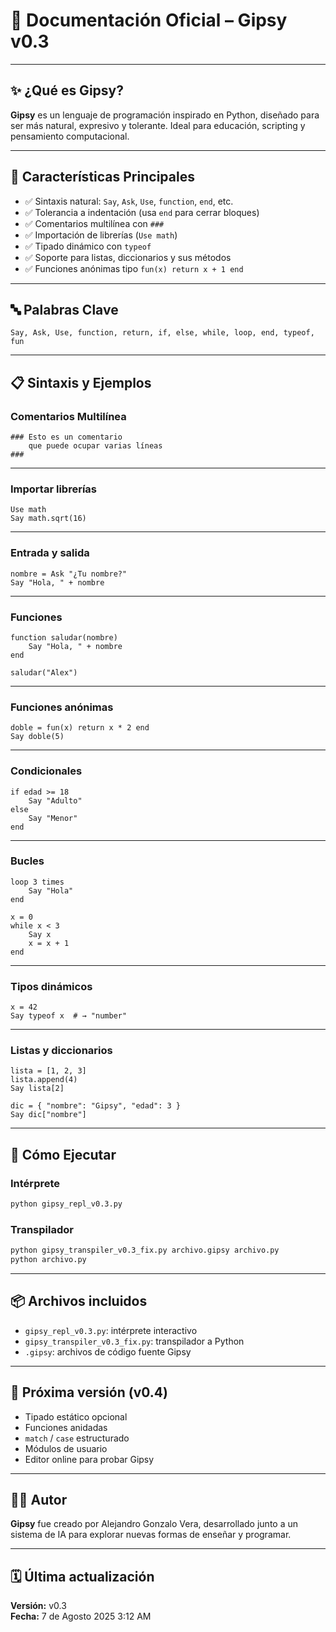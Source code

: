 
# 📘 Documentación Oficial – Gipsy v0.3

---

## ✨ ¿Qué es Gipsy?

**Gipsy** es un lenguaje de programación inspirado en Python, diseñado para ser más natural, expresivo y tolerante. Ideal para educación, scripting y pensamiento computacional.

---

## 🧠 Características Principales

- ✅ Sintaxis natural: `Say`, `Ask`, `Use`, `function`, `end`, etc.
- ✅ Tolerancia a indentación (usa `end` para cerrar bloques)
- ✅ Comentarios multilínea con `###`
- ✅ Importación de librerías (`Use math`)
- ✅ Tipado dinámico con `typeof`
- ✅ Soporte para listas, diccionarios y sus métodos
- ✅ Funciones anónimas tipo `fun(x) return x + 1 end`

---

## 🔤 Palabras Clave

```
Say, Ask, Use, function, return, if, else, while, loop, end, typeof, fun
```

---

## 📋 Sintaxis y Ejemplos

### Comentarios Multilínea

```gipsy
### Esto es un comentario
    que puede ocupar varias líneas
###
```

---

### Importar librerías

```gipsy
Use math
Say math.sqrt(16)
```

---

### Entrada y salida

```gipsy
nombre = Ask "¿Tu nombre?"
Say "Hola, " + nombre
```

---

### Funciones

```gipsy
function saludar(nombre)
    Say "Hola, " + nombre
end

saludar("Alex")
```

---

### Funciones anónimas

```gipsy
doble = fun(x) return x * 2 end
Say doble(5)
```

---

### Condicionales

```gipsy
if edad >= 18
    Say "Adulto"
else
    Say "Menor"
end
```

---

### Bucles

```gipsy
loop 3 times
    Say "Hola"
end

x = 0
while x < 3
    Say x
    x = x + 1
end
```

---

### Tipos dinámicos

```gipsy
x = 42
Say typeof x  # → "number"
```

---

### Listas y diccionarios

```gipsy
lista = [1, 2, 3]
lista.append(4)
Say lista[2]

dic = { "nombre": "Gipsy", "edad": 3 }
Say dic["nombre"]
```

---

## 🚀 Cómo Ejecutar

### Intérprete

```bash
python gipsy_repl_v0.3.py
```

### Transpilador

```bash
python gipsy_transpiler_v0.3_fix.py archivo.gipsy archivo.py
python archivo.py
```

---

## 📦 Archivos incluidos

- `gipsy_repl_v0.3.py`: intérprete interactivo
- `gipsy_transpiler_v0.3_fix.py`: transpilador a Python
- `.gipsy`: archivos de código fuente Gipsy

---

## 🔮 Próxima versión (v0.4)

- Tipado estático opcional
- Funciones anidadas
- `match` / `case` estructurado
- Módulos de usuario
- Editor online para probar Gipsy

---

## 🧑‍💻 Autor

**Gipsy** fue creado por Alejandro Gonzalo Vera, desarrollado junto a un sistema de IA para explorar nuevas formas de enseñar y programar.

---

## 🗓️ Última actualización

**Versión:** v0.3  
**Fecha:** 7 de Agosto 2025 3:12 AM
